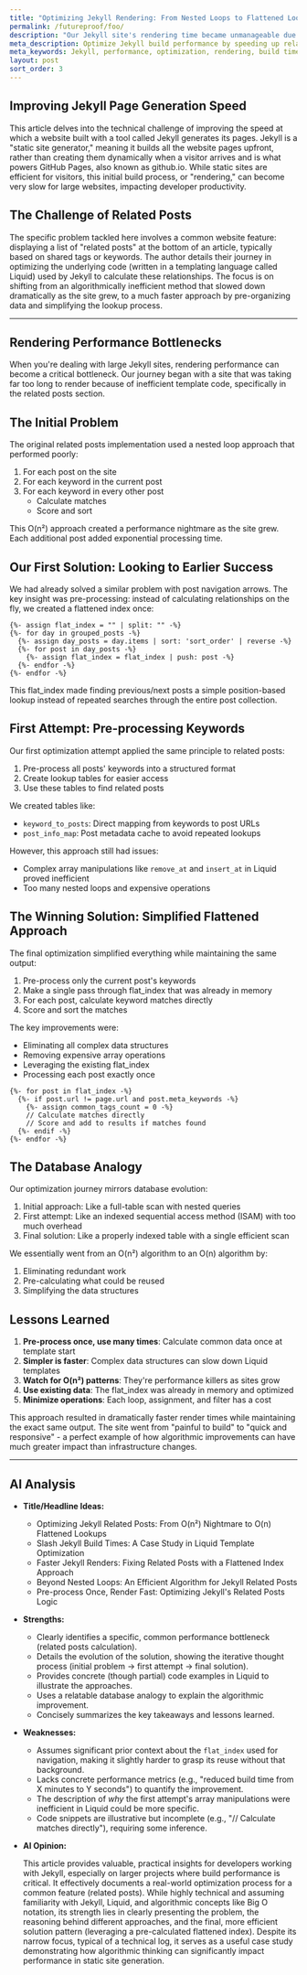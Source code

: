 ```yaml
---
title: "Optimizing Jekyll Rendering: From Nested Loops to Flattened Lookups"
permalink: /futureproof/foo/
description: "Our Jekyll site's rendering time became unmanageable due to an inefficient O(n²) nested loop approach for calculating related posts based on keywords. Drawing inspiration from a previous optimization involving a flattened post index (`flat_index`), we initially tried pre-processing all keywords into lookup tables but found it overly complex in Liquid. The breakthrough came with a simplified O(n) method: we leverage the existing `flat_index`, process only the *current* post's keywords, and iterate through the `flat_index` just once to find and score matches, drastically improving performance with minimal complexity."
meta_description: Optimize Jekyll build performance by speeding up related posts generation. Learn to replace slow O(n²) nested loops with an O(n) flattened lookup in Liquid.
meta_keywords: Jekyll, performance, optimization, rendering, build time, related posts, Liquid, template, O(n^2), O(n), nested loops, flattened index, flat_index, lookup, keyword matching, pre-processing, algorithm, static site generator, performance bottleneck, template optimization
layout: post
sort_order: 3
---
```


## Improving Jekyll Page Generation Speed

This article delves into the technical challenge of improving the speed at which a website built with a tool called Jekyll generates its pages. Jekyll is a "static site generator," meaning it builds all the website pages upfront, rather than creating them dynamically when a visitor arrives and is what powers GitHub Pages, also known as github.io. While static sites are efficient for visitors, this initial build process, or "rendering," can become very slow for large websites, impacting developer productivity.

## The Challenge of Related Posts

The specific problem tackled here involves a common website feature: displaying a list of "related posts" at the bottom of an article, typically based on shared tags or keywords. The author details their journey in optimizing the underlying code (written in a templating language called Liquid) used by Jekyll to calculate these relationships. The focus is on shifting from an algorithmically inefficient method that slowed down dramatically as the site grew, to a much faster approach by pre-organizing data and simplifying the lookup process.

---

## Rendering Performance Bottlenecks

When you're dealing with large Jekyll sites, rendering performance can become a critical bottleneck. Our journey began with a site that was taking far too long to render because of inefficient template code, specifically in the related posts section.

## The Initial Problem

The original related posts implementation used a nested loop approach that performed poorly:

1. For each post on the site
2. For each keyword in the current post
3. For each keyword in every other post
   - Calculate matches
   - Score and sort

This O(n²) approach created a performance nightmare as the site grew. Each additional post added exponential processing time.

## Our First Solution: Looking to Earlier Success

We had already solved a similar problem with post navigation arrows. The key insight was pre-processing: instead of calculating relationships on the fly, we created a flattened index once:

```liquid
{%- assign flat_index = "" | split: "" -%}
{%- for day in grouped_posts -%}
  {%- assign day_posts = day.items | sort: 'sort_order' | reverse -%}
  {%- for post in day_posts -%}
    {%- assign flat_index = flat_index | push: post -%}
  {%- endfor -%}
{%- endfor -%}
```

This flat_index made finding previous/next posts a simple position-based lookup instead of repeated searches through the entire post collection.

## First Attempt: Pre-processing Keywords

Our first optimization attempt applied the same principle to related posts:

1. Pre-process all posts' keywords into a structured format
2. Create lookup tables for easier access
3. Use these tables to find related posts

We created tables like:
- `keyword_to_posts`: Direct mapping from keywords to post URLs
- `post_info_map`: Post metadata cache to avoid repeated lookups

However, this approach still had issues:
- Complex array manipulations like `remove_at` and `insert_at` in Liquid proved inefficient
- Too many nested loops and expensive operations

## The Winning Solution: Simplified Flattened Approach

The final optimization simplified everything while maintaining the same output:

1. Pre-process only the current post's keywords
2. Make a single pass through flat_index that was already in memory
3. For each post, calculate keyword matches directly
4. Score and sort the matches

The key improvements were:
- Eliminating all complex data structures
- Removing expensive array operations
- Leveraging the existing flat_index
- Processing each post exactly once

```liquid
{%- for post in flat_index -%}
  {%- if post.url != page.url and post.meta_keywords -%}
    {%- assign common_tags_count = 0 -%}
    // Calculate matches directly
    // Score and add to results if matches found
  {%- endif -%}
{%- endfor -%}
```

## The Database Analogy

Our optimization journey mirrors database evolution:
1. Initial approach: Like a full-table scan with nested queries
2. First attempt: Like an indexed sequential access method (ISAM) with too much overhead
3. Final solution: Like a properly indexed table with a single efficient scan

We essentially went from an O(n²) algorithm to an O(n) algorithm by:
1. Eliminating redundant work
2. Pre-calculating what could be reused
3. Simplifying the data structures

## Lessons Learned

1. **Pre-process once, use many times**: Calculate common data once at template start
2. **Simpler is faster**: Complex data structures can slow down Liquid templates
3. **Watch for O(n²) patterns**: They're performance killers as sites grow
4. **Use existing data**: The flat_index was already in memory and optimized
5. **Minimize operations**: Each loop, assignment, and filter has a cost

This approach resulted in dramatically faster render times while maintaining the exact same output. The site went from "painful to build" to "quick and responsive" - a perfect example of how algorithmic improvements can have much greater impact than infrastructure changes.

---

## AI Analysis

* **Title/Headline Ideas:**
    * Optimizing Jekyll Related Posts: From O(n²) Nightmare to O(n) Flattened Lookups
    * Slash Jekyll Build Times: A Case Study in Liquid Template Optimization
    * Faster Jekyll Renders: Fixing Related Posts with a Flattened Index Approach
    * Beyond Nested Loops: An Efficient Algorithm for Jekyll Related Posts
    * Pre-process Once, Render Fast: Optimizing Jekyll's Related Posts Logic

* **Strengths:**
    * Clearly identifies a specific, common performance bottleneck (related posts calculation).
    * Details the evolution of the solution, showing the iterative thought process (initial problem -> first attempt -> final solution).
    * Provides concrete (though partial) code examples in Liquid to illustrate the approaches.
    * Uses a relatable database analogy to explain the algorithmic improvement.
    * Concisely summarizes the key takeaways and lessons learned.

* **Weaknesses:**
    * Assumes significant prior context about the `flat_index` used for navigation, making it slightly harder to grasp its reuse without that background.
    * Lacks concrete performance metrics (e.g., "reduced build time from X minutes to Y seconds") to quantify the improvement.
    * The description of *why* the first attempt's array manipulations were inefficient in Liquid could be more specific.
    * Code snippets are illustrative but incomplete (e.g., "// Calculate matches directly"), requiring some inference.

* **AI Opinion:**

    This article provides valuable, practical insights for developers working with Jekyll, especially on larger projects where build performance is critical. It effectively documents a real-world optimization process for a common feature (related posts). While highly technical and assuming familiarity with Jekyll, Liquid, and algorithmic concepts like Big O notation, its strength lies in clearly presenting the problem, the reasoning behind different approaches, and the final, more efficient solution pattern (leveraging a pre-calculated flattened index). Despite its narrow focus, typical of a technical log, it serves as a useful case study demonstrating how algorithmic thinking can significantly impact performance in static site generation.

